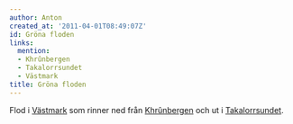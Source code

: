```yaml
---
author: Anton
created_at: '2011-04-01T08:49:07Z'
id: Gröna floden
links:
  mention:
  - Khrûnbergen
  - Takalorrsundet
  - Västmark
title: Gröna floden
---
```


Flod i [Västmark] som rinner ned från [Khrûnbergen] och ut i [Takalorrsundet].

  [Västmark]: Västmark
  [Khrûnbergen]: Khrûnbergen
  [Takalorrsundet]: Takalorrsundet
